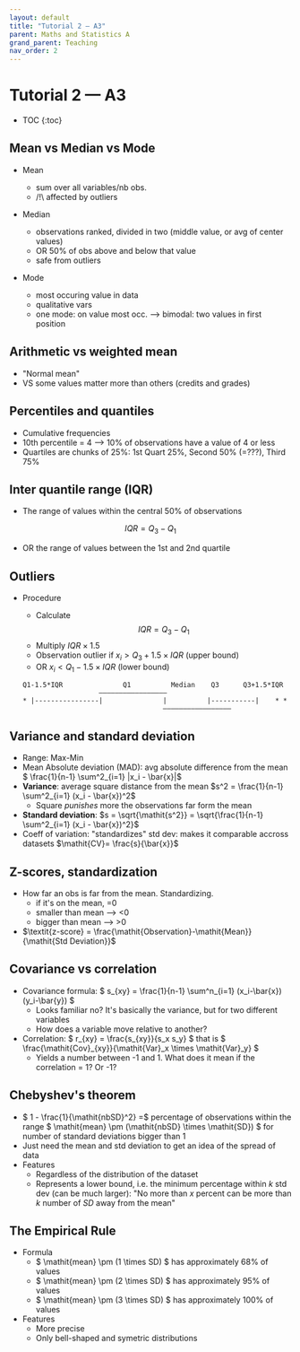 ```yaml
---
layout: default
title: "Tutorial 2 — A3"
parent: Maths and Statistics A
grand_parent: Teaching
nav_order: 2
---
```



# Tutorial 2 — A3

* TOC
{:toc}

## Mean vs Median vs Mode

- Mean
  - sum over all variables/nb obs.
  - /!\ affected by outliers

- Median
  - observations ranked, divided in two (middle value, or avg of center values)
  - OR 50% of obs above and below that value
  - safe from outliers

- Mode
  - most occuring value in data
  - qualitative vars
  - one mode: on value most occ. --> bimodal: two values in first position

## Arithmetic vs weighted mean

- "Normal mean"
- VS some values matter more than others (credits and grades)

## Percentiles and quantiles

- Cumulative frequencies
- 10th percentile = 4 --> 10% of observations have a value of 4 or less
- Quartiles are chunks of 25%: 1st Quart 25%, Second 50% (=???), Third 75%

## Inter quantile range (IQR)

- The range of values within the central 50% of observations

$$\mathit{IQR} = Q_3 - Q_1$$

- OR the range of values between the 1st and 2nd quartile

## Outliers

- Procedure

  - Calculate $$\mathit{IQR} = Q_3 - Q_1$$
  - Multiply $\mathit{IQR} \times 1.5$
  - Observation outlier if $x_i > Q_3 + 1.5 \times \mathit{IQR}$ (upper bound)
  - OR $x_i < Q_1 - 1.5 \times \mathit{IQR}$ (lower bound)

  ```
  Q1-1.5*IQR			   Q1		   Median	 Q3      Q3+1.5*IQR
                     —————————————————
  * |----------------|				 |			|-----------|    * *
  									 —————————————————
  ```

## Variance and standard deviation

- Range: Max-Min
- Mean Absolute deviation (MAD): avg absolute difference from the mean $ \frac{1}{n-1} \sum^2_{i=1} |x_i - \bar{x}|$
- **Variance**: average square distance from the mean $s^2 = \frac{1}{n-1} \sum^2_{i=1} (x_i - \bar{x})^2$
  - Square *punishes* more the observations far form the mean
- **Standard deviation**: $s = \sqrt{\mathit{s^2}} = \sqrt{\frac{1}{n-1} \sum^2_{i=1} (x_i - \bar{x})^2}$
- Coeff of variation: "standardizes" std dev: makes it comparable accross datasets $\mathit{CV}= \frac{s}{\bar{x}}$

## Z-scores, standardization

- How far an obs is far from the mean. Standardizing.
  - if it's on the mean, =0
  - smaller than mean --> <0
  - bigger than mean --> >0
- $\textit{z-score} = \frac{\mathit{Observation}-\mathit{Mean}}{\mathit{Std Deviation}}$

## Covariance vs correlation

- Covariance formula: $ s_{xy} = \frac{1}{n-1} \sum^n_{i=1} (x_i-\bar{x}) (y_i-\bar{y}) $
  - Looks familiar no? It's basically the variance, but for two different variables
  - How does a variable move relative to another?
- Correlation: $ r_{xy} = \frac{s_{xy}}{s_x s_y} $ that is $ \frac{\mathit{Cov}_{xy}}{\mathit{Var}_x \times \mathit{Var}_y} $
  - Yields a number between -1 and 1. What does it mean if the correlation = 1? Or -1?

## Chebyshev's theorem

- $ 1 - \frac{1}{\mathit{nbSD}^2} =$ percentage of observations within the range $ \mathit{mean} \pm (\mathit{nbSD} \times \mathit{SD}) $ for number of standard deviations bigger than 1
- Just need the mean and std deviation to get an idea of the spread of data
- Features
  - Regardless of the distribution of the dataset
  - Represents a lower bound, i.e. the minimum percentage within $k$ std dev (can be much larger): "No more than $x$ percent can be more than $k$ number of $SD$ away from the mean"

## The Empirical Rule

- Formula
  - $ \mathit{mean} \pm (1 \times SD) $ has approximately 68% of values
  - $ \mathit{mean} \pm (2 \times SD) $ has approximately 95% of values
  - $ \mathit{mean} \pm (3 \times SD) $ has approximately 100% of values
- Features
  - More precise
  - Only bell-shaped and symetric distributions 